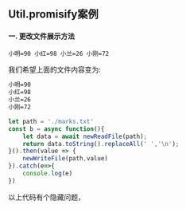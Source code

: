 ## Util.promisify案例
#### 一. 更改文件展示方法
```txt
小明=90 小红=98 小兰=26 小刚=72
```

我们希望上面的文件内容变为:

```txt
小明=90  
小红=98  
小兰=26  
小刚=72
```

```js
let path = './marks.txt'  
const b = async function(){  
    let data = await newReadFile(path);  
	return data.toString().replaceAll(' ','\n');  
}().then(value => {  
    newWriteFile(path,value)  
}).catch(e=>{  
    console.log(e)  
})
```

以上代码有个隐藏问题，